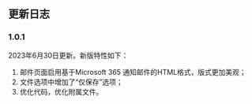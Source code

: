 ## 更新日志

### 1.0.1 

2023年6月30日更新。新版特性如下：

1. 邮件页面启用基于Microsoft 365 通知邮件的HTML格式，版式更加美观；
2. 文件选项中增加了“仅保存”选项；
3. 优化代码，优化附属文件。
